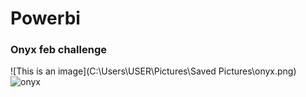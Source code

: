# Powerbi
### Onyx feb challenge
<img>![This is an image](C:\Users\USER\Pictures\Saved Pictures\onyx.png)</img>
![onyx](https://user-images.githubusercontent.com/97912418/187085292-8baa0310-df65-4791-bb50-7adc383d663e.PNG)
